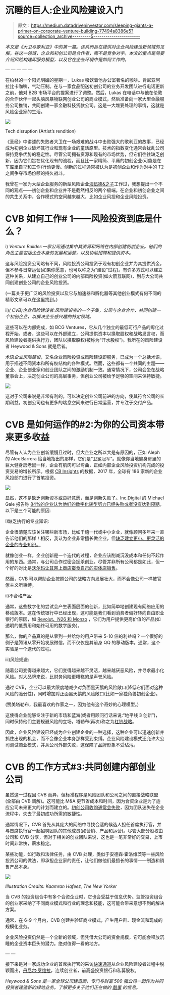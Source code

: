 # 沉睡的巨人:企业风险建设入门

> 原文：<https://medium.datadriveninvestor.com/sleeping-giants-a-primer-on-corporate-venture-building-77494a8386e5?source=collection_archive---------5----------------------->

*本文是《大卫与歌利亚》中的第一篇。该系列旨在提供对企业风险建设新领域的见解，在这一领域，企业和初创公司是合作者，而不是竞争对手。本文的重点是简要介绍风险构建即服务模型，以及它在企业环境中是如何工作的。*

— — — — —

在柏林的一个阳光明媚的星期一，Lukas 啜饮着他办公室著名的咖啡。肯尼亚阿拉比卡咖啡，气动压制。在与一家食品配送初创公司的业务开发团队进行电话更新之前，他对 B2B 市场平台的提案进行了调整。然后，Lukas 在电话中与他在伦敦的合作伙伴一起头脑风暴物联网创业公司的商业模式，然后准备向一家大型金融服务公司推销，共同创建一家金融科技贷款公司。这是一大堆要处理的事情，这就是风险企业家的生活。

![](img/20b31cadc03359d7201804eb6ac101e5.png)

Tech disruption (Artist’s rendition)

《圣经》中讲述的失败者大卫在一场艰难的战斗中击败强大的歌利亚的故事，已经成为初创企业破坏其行业和现有企业的童话原型。技术的指数变化通常会扰乱公司保持竞争优势的稳定性。尽管公司拥有资源和现有的市场优势，但它们往往缺乏创新，因为它们旨在优化现有的流程，而且比一家精简、平庸的初创企业(可能是在车库里自举和工作)行动更慢。创新的过程通常被认为是初创企业和作为对手的 T2 之间争夺市场份额的持久战斗。

我曾在一家为大型企业服务的新型风险企业[海伍德&之子](https://www.heywoodandsons.co/)工作过，我想提出一个不同的观点——初创企业和企业并不是截然相反的两个极端。在企业和初创企业之间的共生关系中，合作模式的空间越来越大，比如企业风投和企业风险投资。

# CVB 如何工作# 1——风险投资到底是什么？

i) *Venture Builder:一家公司通过集中其资源和网络在内部创建初创企业。他们的角色主要包括企业本身的发展和运营，以及协助招聘和提供资本。*

这与风险投资公司略有不同，风险投资公司投资于现有初创企业并为其提供资金，但不参与日常运营(如果你愿意，也可以称之为“建设”过程)。有许多方式可以建立这种关系，从建立自己的创业公司的内部风险投资(如火箭互联网)，到与大公司共同创建创业公司的企业风险投资。

(一篇关于更广泛的风险投资以及它与加速器和孵化器等其他创业模式有何不同的精彩文章可以在这里找到。)

ii)*( CVB)企业风险建设者:风险建设者的一个子集，公司与企业合作，共同创建一个初创企业，以解决企业感兴趣的特定领域。*

这些可以在内部完成，如 BCG Ventures，它从几个独立的最低可行产品的孵化过程开始。或者，这些可以在外部建立，公司提供资本以换取股权和战略发言权，而风险建设者提供执行力，团队以换取股权(被称为“汗水股权”)。我所在的风险建设者 Heywood & Sons 就是后者。

术语*企业风险建设*，又名企业风险投资或风险建设即服务，已成为一个总括术语，用于描述不同资本和所有权结构的各种模式。然而，这些都有一个共同的主题——企业、企业创业家和创业团队之间的激励机制一致。通常情况下，公司会坐在战略董事会上，决定创业公司的高层事务，但创业公司被给予足够的空间来保持敏捷。

![](img/46f60bab07c60fd9289ab7bfa5e4dc17.png)

这对于公司来说是非常有利的，可以决定创业公司前进的方向，使其符合公司的长期利益。初创公司也有更多的喘息空间来进行日常运营，并专注于交付产品。

# CVB 是如何运作的#2:为你的公司资本带来更多收益

尽管有人认为企业创新缓慢且过时，但大企业之所以大是有原因的，正如 Aleph 的 Alex Barrera 恰当地指出的那样，它们是“卫冕冠军”。就像你当地健身房里的巨大健身房老鼠一样，企业有肌肉可以弯曲，正如内部企业风险投资机构完成的投资交易的增长所示。根据 [CB Insights](https://www.cbinsights.com/research/corporate-venture-capital-active-2014/) 的数据，2017 年，全球有 186 家新的企业风投部门进行了首笔投资。

![](img/cb202991db653981e4dad169dd07c9a8.png)

显然，这不是缺乏创新资本或良好意愿，而是创新失败了。Inc.Digital 的 Michael Gale 报告称 [84%的企业认为他们的数字化转型努力已经失败或者没有达到预期](https://www.forbes.com/sites/brucerogers/2018/01/16/innovation-leaders-inc-digitals-michael-gale-on-digital-transformation/#4ba6561e7693)。以下是三个可能的原因:

I)缺乏执行的专业知识:

企业很清楚应该关注哪些新市场，比如千禧一代或中小企业，就像顾问多年来一直告诉他们的那样！相反，我认为企业非常擅长做企业，但[缺乏建立更小、更灵活的企业的专业知识。](https://www.cbinsights.com/research/corporate-innovation-product-fails/)

就像创业一样，企业创新是一个迭代的过程，企业应该削减沉没成本和任何不起作用的东西。通常，与公司合作过密会扼杀创业。尽管并非所有公司都是如此，但一个好的对比是[沃尔玛让其网上商店蚕食自己的实体店销售](https://www.chicagotribune.com/business/ct-walmart-amazon-online-shopping-20161007-story.html)。

然而，CVB 可以帮助企业按照公司的战略方向发展壮大，而不会像公司一样被官僚主义所束缚。

ii)不合格产品:

通常，这些数字化的尝试会产生表面层面的创新，比如简单地创建现有网络应用的移动版本。这在传统银行中已经出现，这可能是我们看到消费者偏好转向自由职业银行的原因，如 [Revolut、N26 和 Monzo](http://%20https//www.fxcintel.com/research/analysis/beware-of-the-challenger-banks) ，它们为用户提供更高价值的产品(如透明的低费用和始终可用的数字服务)。

那么，你的产品真的是从零到一并给你的用户带来 5-10 倍的利益吗？一个很好的例子是腾讯从零开始发展微信，而不仅仅是其前身 QQ 的移动版本。通常，这个实验是一个迭代的过程。

iii)风险规避:

随着公司变得越来越大，它们变得越来越不灵活，越来越厌恶风险，并寻求最小化风险。对大品牌来说，比财务风险更糟糕的是声誉风险。

通过 CVB，企业可以最大限度地减少对负面黑天鹅的风险敞口(降低它们面对这种风险的脆弱性)，同时增加对正面黑天鹅的风险敞口(比如一家独角兽初创企业)。

(赞美塔勒布，我最喜欢的作家之一，因为他有这个奇妙的心理模型。)

这使得企业能够专注于新的市场和蓝海(或者用顾问行话来说:“地平线 3 创新”)，同时保持他们主要规避风险的立场，塔勒布(再次)称之为[杠铃战略](http://%20https//www.nuggetsofthought.com/2018/04/02/nassim-taleb-senecas-barbell%E2%80%A8)。

因此，企业风险建设已经成为企业创建企业的一种选择，这种企业可以迅速创新并抓住出现的机会，而不会像企业本身那样受到束缚。企业风险建设模式还允许大公司测试商业模式，并从公司外部失败，这保障了品牌形象不受玷污。

# CVB 的工作方式#3:共同创建内部创业公司

虽然这一过程因 CVB 而异，但标准程序是风险团队和公司之间的直接战略联盟(全部由 CVB 调解)。这可能比 M&A 更节省成本和时间，因为合资企业是为了适应公司未来更大的计划而建立的。[初创公司收购通常会失败](https://www.forbes.com/sites/steveblank/2014/04/22/corporate-acquisitions-of-startups-why-do-they-fail/)，因为团队迷失在企业流程中，失去了最初成功所需的敏捷性。

通常情况下，CVB 首先从其庞大的网络中寻找合适的候选人担任首席执行官，并与首席执行官一起招聘团队的其他成员(如营销、产品和运营)。尽管大部分股权由公司和 CVB 分享，但对于相关的创业团队来说，这也是一笔非常好的交易，上市时间非常快，薪水稳定。

某些功能，如行政和法律任务，由 CVB 处理，类似于安德森·霍洛维茨等一些风险投资公司的做法，即承担企业家的责任，让他们做他们最擅长的事情——制造和销售产品本身。

![](img/46f375435b23fd62aa5d0b1268e4e035.png)

*Illustration Credits: Kaamran Hafeez, The New Yorker*

当 CVB 的投资组合中有多个合资企业时，它也会受益于信息优势。监管投资组合的创业家采纳了不同商业模式和行业的理念和技能，这可能会带来意想不到的解决方案。

通常，在 6-9 个月内，CVB 创建并验证商业模式，产生用户群、现金流和现成的规模化业务。

企业风险投资仍然是一个全新的领域，但凭借大公司的资金规模，它可能会释放沉睡的企业资本巨头的潜力。绝对值得一看的地方。

— —

接下来是对一家成功企业的首席执行官的采访[快速通道](http://fasttrackit.co/)从企业风险建设者过程中脱颖而出，[丹尼尔·罗维拉](https://www.linkedin.com/in/daniel-rovira-505487/)，连续创业者，前高盛投资银行和私募股权。

*Heywood & Sons 是一家全球公司建造商，专门与财富 500 强公司一起作为共同投资者建造新的绿地业务。了解更多关于他们正在做的* [*酷事*](https://www.heywoodandsons.co/) *的信息。*
